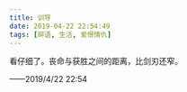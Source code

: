 ```yaml
---
title: 训导
date: 2019-04-22 22:54:49
tags: [碎语, 生活, 爱恨情仇]
---
```


看仔细了。丧命与获胜之间的距离，比剑刃还窄。

——2019/4/22 22:54
